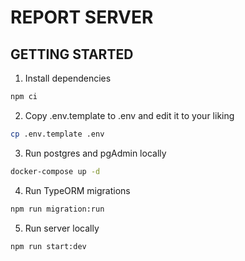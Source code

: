 # REPORT SERVER

## GETTING STARTED

1. Install dependencies

```bash
npm ci
```

2. Copy .env.template to .env and edit it to your liking

```bash
cp .env.template .env
```

3. Run postgres and pgAdmin locally

```bash
docker-compose up -d
```

4. Run TypeORM migrations

```bash
npm run migration:run
```

5. Run server locally

```bash
npm run start:dev
```
